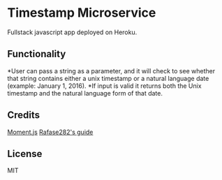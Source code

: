 # Timestamp Microservice
Fullstack javascript app deployed on Heroku.

## Functionality
*User can pass a string as a parameter, and it will check to see whether that string contains either a unix timestamp or a natural language date (example: January 1, 2016).
*If input is valid it returns both the Unix timestamp and the natural language form of that date.

## Credits
[Moment.js](momentjs.com)
[Rafase282's guide](https://github.com/Rafase282/My-FreeCodeCamp-Code/wiki/Basejump-Timestamp-Microservice)
## License
MIT